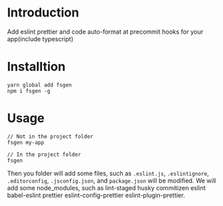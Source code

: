 # Introduction
Add eslint prettier and code auto-format at precommit hooks for your app(include typescript)

# Installtion
```
yarn global add fsgen
npm i fsgen -g
```
# Usage
```
// Not in the project folder
fsgen my-app

// In the project folder
fsgen
```

Then you folder will add some files, such as `.eslint.js`, `.eslintignore`, `.editorconfig`, `.jsconfig.json`, and `package.json` will be modified.
We will add some node_modules, such as lint-staged husky commitizen eslint babel-eslint prettier eslint-config-prettier eslint-plugin-prettier.
